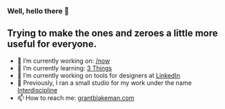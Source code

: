 ### Well, hello there 👋
## Trying to make the ones and zeroes a little more useful for everyone.

- 🔭 I’m currently working on: [/now](https://grantblakeman.com/now)
- 🌱 I’m currently learning: [3 Things](https://grantblakeman.com/three-things)
- 🧰 I’m currently working on tools for designers at [LinkedIn](https://www.linkedin.com/in/grantblakeman)
- 🚀 Previously, I ran a small studio for my work under the name [Interdiscipline](https://interdiscipline.com)
- 📫 How to reach me: [grantblakeman.com](https://grantblakeman.com)

<!--
![gblakeman’s github stats](https://github-readme-stats.vercel.app/api?username=gblakeman&count_private=true&show_icons=true&hide_title=true&hide_border=true&include_all_commits=true)

**gblakeman/gblakeman** is a ✨ _special_ ✨ repository because its `README.md` (this file) appears on your GitHub profile.

Here are some ideas to get you started:

- 🔭 I’m currently working on ...
- 🌱 I’m currently learning ...
- 👯 I’m looking to collaborate on ...
- 🤔 I’m looking for help with ...
- 💬 Ask me about ...
- 📫 How to reach me: ...
- 😄 Pronouns: ...
- ⚡ Fun fact: ...
-->

